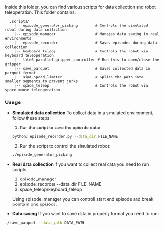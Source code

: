 Inside this folder, you can find various scripts for data collection and robot teleoperation. This folder contains:

```
  .scripts/
    |-- episode_generator_picking        # Controls the simulated robot during data collection
    |-- episode_manager                  # Manages data saving in real environments
    |-- episode_recorder                 # Saves episodes during data collection
    |-- keyboard_teleop                  # Controls the robot via keyboard teleoperation
    |-- lite6_parallel_gripper_controller # Run this to open/close the gripper
    |-- save_parquet                     # Saves collected data in parquet format
    |-- sixd_speed_limiter               # Splits the path into smaller segments to prevent jerks
    |-- space_teleop                     # Controls the robot via space mouse teleoperation

```

### Usage

- **Simulated data collection**
To collect data in a simulated environment, follow these steps:
  1. Run the script to save the episode data:
  ```sh
  python3 episode_recorder.py --data_dir FILE_NAME
  ```
  2. Run the script to control the simulated robot:
  ```sh
  ./episode_generator_picking
  ```
  

- **Real data collection**
If you want to collect real data you need to run scripts:
  1. episode_manager
  2. episode_recorder --data_dir FILE_NAME
  3. space_teleop/keyboard_teleop

  Using episode_manager you can controll start end episode and break points in one episode.


- **Data saving**
If you want to save data in properly format you need to run:
```sh
./save_parquet --data_path DATA_PATH
```


